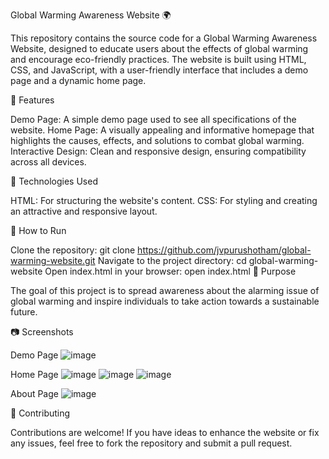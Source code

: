 Global Warming Awareness Website 🌍

This repository contains the source code for a Global Warming Awareness Website, designed to educate users about the effects of global warming and encourage eco-friendly practices. The website is built using HTML, CSS, and JavaScript, with a user-friendly interface that includes a demo page and a dynamic home page.

🌟 Features

Demo Page:
A simple demo page used to see all specifications of the website.
Home Page:
A visually appealing and informative homepage that highlights the causes, effects, and solutions to combat global warming.
Interactive Design:
Clean and responsive design, ensuring compatibility across all devices.

🔧 Technologies Used

HTML: For structuring the website's content.
CSS: For styling and creating an attractive and responsive layout.

🚀 How to Run

Clone the repository:
git clone https://github.com/jvpurushotham/global-warming-website.git
Navigate to the project directory:
cd global-warming-website
Open index.html in your browser:
open index.html
🎯 Purpose

The goal of this project is to spread awareness about the alarming issue of global warming and inspire individuals to take action towards a sustainable future.

📷 Screenshots

Demo Page
![image](https://github.com/user-attachments/assets/bf352a90-545e-4e63-990d-051549dfead7)

Home Page
![image](https://github.com/user-attachments/assets/aaceb1a3-6d62-40fa-80f8-3030efd6c794)
![image](https://github.com/user-attachments/assets/878a4fc8-0e47-4136-860b-4a921e3ae83a)
![image](https://github.com/user-attachments/assets/8ed82c13-a90a-4c21-bebd-3a772052a8af)


About Page
![image](https://github.com/user-attachments/assets/7fc4ff64-7461-4de5-a081-2770ab4ac238)


📝 Contributing

Contributions are welcome! If you have ideas to enhance the website or fix any issues, feel free to fork the repository and submit a pull request.
